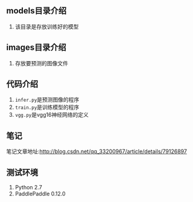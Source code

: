 ## models目录介绍
1. 该目录是存放训练好的模型

## images目录介绍
1. 存放要预测的图像文件

## 代码介绍
1. `infer.py`是预测图像的程序
2. `train.py`是训练模型的程序
3. `vgg.py`是vgg16神经网络的定义

## 笔记
笔记文章地址:http://blog.csdn.net/qq_33200967/article/details/79126897

## 测试环境
1. Python 2.7
2. PaddlePaddle 0.12.0